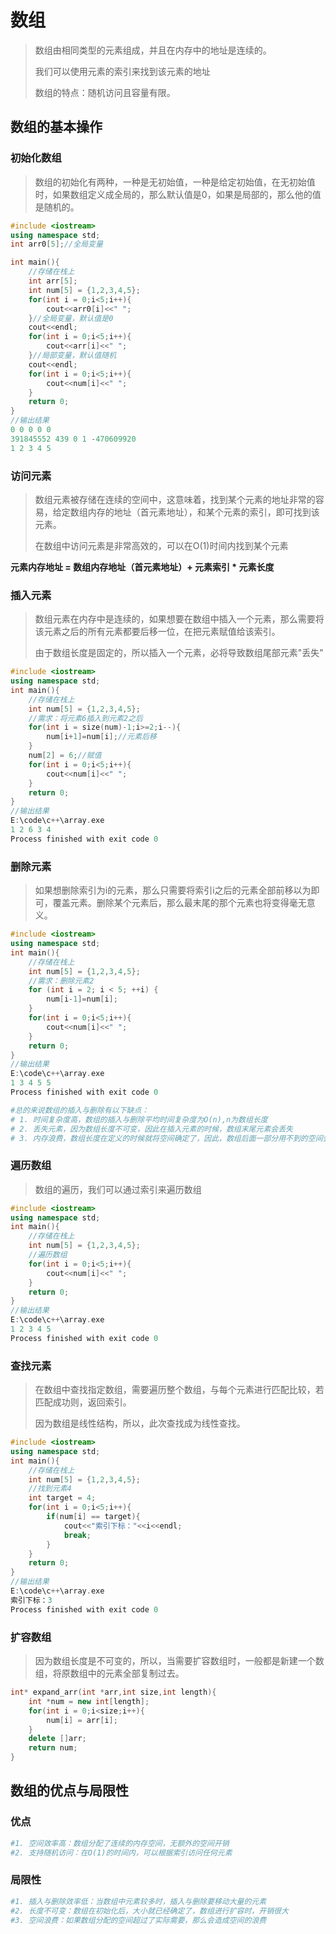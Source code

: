 # 数组

>
>
>数组由相同类型的元素组成，并且在内存中的地址是连续的。
>
>我们可以使用元素的索引来找到该元素的地址
>
>数组的特点：随机访问且容量有限。

## 数组的基本操作

### 初始化数组

> 数组的初始化有两种，一种是无初始值，一种是给定初始值，在无初始值时，如果数组定义成全局的，那么默认值是0，如果是局部的，那么他的值是随机的。

```c++
#include <iostream>
using namespace std;
int arr0[5];//全局变量

int main(){
    //存储在栈上
    int arr[5];
    int num[5] = {1,2,3,4,5};
    for(int i = 0;i<5;i++){
        cout<<arr0[i]<<" ";
    }//全局变量，默认值是0
    cout<<endl;
    for(int i = 0;i<5;i++){
        cout<<arr[i]<<" ";
    }//局部变量，默认值随机
    cout<<endl;
    for(int i = 0;i<5;i++){
        cout<<num[i]<<" ";
    }
    return 0;
}
//输出结果
0 0 0 0 0
391845552 439 0 1 -470609920
1 2 3 4 5
```

### 访问元素

>
>
>数组元素被存储在连续的空间中，这意味着，找到某个元素的地址非常的容易，给定数组内存的地址（首元素地址），和某个元素的索引，即可找到该元素。
>
>在数组中访问元素是非常高效的，可以在O(1)时间内找到某个元素

**元素内存地址 = 数组内存地址（首元素地址）+ 元素索引 * 元素长度** 

### 插入元素

>
>
>数组元素在内存中是连续的，如果想要在数组中插入一个元素，那么需要将该元素之后的所有元素都要后移一位，在把元素赋值给该索引。
>
>由于数组长度是固定的，所以插入一个元素，必将导致数组尾部元素"丢失"

```c++
#include <iostream>
using namespace std;
int main(){
    //存储在栈上
    int num[5] = {1,2,3,4,5};
    //需求：将元素6插入到元素2之后
    for(int i = size(num)-1;i>=2;i--){
        num[i+1]=num[i];//元素后移
    }
    num[2] = 6;//赋值
    for(int i = 0;i<5;i++){
        cout<<num[i]<<" ";
    }
    return 0;
}
//输出结果
E:\code\c++\array.exe
1 2 6 3 4
Process finished with exit code 0
```

### 删除元素

>
>
>如果想删除索引为i的元素，那么只需要将索引i之后的元素全部前移以为即可，覆盖元素。删除某个元素后，那么最末尾的那个元素也将变得毫无意义。

```c++
#include <iostream>
using namespace std;
int main(){
    //存储在栈上
    int num[5] = {1,2,3,4,5};
    //需求：删除元素2
    for (int i = 2; i < 5; ++i) {
        num[i-1]=num[i];
    }
    for(int i = 0;i<5;i++){
        cout<<num[i]<<" ";
    }
    return 0;
}
//输出结果
E:\code\c++\array.exe
1 3 4 5 5
Process finished with exit code 0
```

```bash
#总的来说数组的插入与删除有以下缺点：
# 1. 时间复杂度高，数组的插入与删除平均时间复杂度为O(n),n为数组长度
# 2. 丢失元素，因为数组长度不可变，因此在插入元素的时候，数组末尾元素会丢失
# 3. 内存浪费，数组长度在定义的时候就将空间确定了，因此，数组后面一部分用不到的空间会造成浪费
```

### 遍历数组

>
>
>数组的遍历，我们可以通过索引来遍历数组

```c++
#include <iostream>
using namespace std;
int main(){
    //存储在栈上
    int num[5] = {1,2,3,4,5};
    //遍历数组
    for(int i = 0;i<5;i++){
        cout<<num[i]<<" ";
    }
    return 0;
}
//输出结果
E:\code\c++\array.exe
1 2 3 4 5
Process finished with exit code 0
```

### 查找元素

>
>
>在数组中查找指定数组，需要遍历整个数组，与每个元素进行匹配比较，若匹配成功则，返回索引。
>
>因为数组是线性结构，所以，此次查找成为线性查找。

```c++
#include <iostream>
using namespace std;
int main(){
    //存储在栈上
    int num[5] = {1,2,3,4,5};
    //找到元素4
    int target = 4;
    for(int i = 0;i<5;i++){
        if(num[i] == target){
            cout<<"索引下标："<<i<<endl;
            break;
        }
    }
    return 0;
}
//输出结果
E:\code\c++\array.exe
索引下标：3
Process finished with exit code 0
```

### 扩容数组

>
>
>因为数组长度是不可变的，所以，当需要扩容数组时，一般都是新建一个数组，将原数组中的元素全部复制过去。

```c++
int* expand_arr(int *arr,int size,int length){
    int *num = new int[length];
    for(int i = 0;i<size;i++){
        num[i] = arr[i];
    }
    delete []arr;
    return num;
}
```

## 数组的优点与局限性

### 优点

```bash
#1. 空间效率高：数组分配了连续的内存空间，无额外的空间开销
#2. 支持随机访问：在O(1)的时间内，可以根据索引访问任何元素
```

### 局限性

```bash
#1. 插入与删除效率低：当数组中元素较多时，插入与删除要移动大量的元素
#2. 长度不可变：数组在初始化后，大小就已经确定了，数组进行扩容时，开销很大
#3. 空间浪费：如果数组分配的空间超过了实际需要，那么会造成空间的浪费
```

